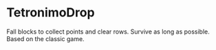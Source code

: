 # TetronimoDrop
Fall blocks to collect points and clear rows. Survive as long as possible. Based on the classic game.
